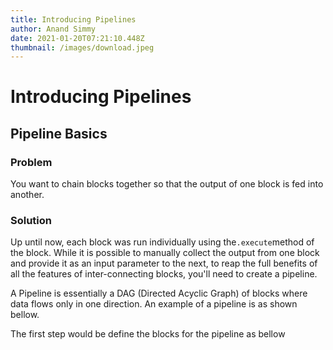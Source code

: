 ```yaml
---
title: Introducing Pipelines
author: Anand Simmy
date: 2021-01-20T07:21:10.448Z
thumbnail: /images/download.jpeg
---
```

# Introducing Pipelines

## Pipeline Basics

### Problem

You want to chain blocks together so that the output of one block is fed into another.

### Solution

Up until now, each block was run individually using the`.execute`method of the block. While it is possible to manually collect the output from one block and provide it as an input parameter to the next, to reap the full benefits of all the features of inter-connecting blocks, you'll need to create a pipeline.

A Pipeline is essentially a DAG (Directed Acyclic Graph) of blocks where data flows only in one direction. An example of a pipeline is as shown bellow.

The first step would be define the blocks for the pipeline as bellow